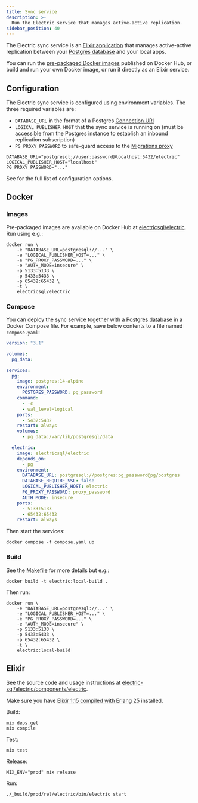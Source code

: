 ```yaml
---
title: Sync service
description: >-
  Run the Electric service that manages active-active replication.
sidebar_position: 40
---
```


The Electric sync service is an [Elixir application](https://elixir-lang.org) that manages active-active replication between your [Postgres database](./postgres.md) and your local apps.

You can run the [pre-packaged Docker images](#images) published on Docker Hub, or build and run your own Docker image, or run it directly as an Elixir service.

## Configuration

The Electric sync service is configured using environment variables. The three required variables are:

- `DATABASE_URL` in the format of a Postgres [Connection URI](https://www.postgresql.org/docs/current/libpq-connect.html#LIBPQ-CONNSTRING-URIS)
- `LOGICAL_PUBLISHER_HOST` that the sync service is running on (must be accessible from the Postgres instance to establish an inbound replication subscription)
- `PG_PROXY_PASSWORD` to safe-guard access to the [Migrations proxy](../data-modelling/migrations.md#migrations-proxy)

```shell
DATABASE_URL="postgresql://user:password@localhost:5432/electric"
LOGICAL_PUBLISHER_HOST="localhost"
PG_PROXY_PASSWORD="..."
```

See <DocPageLink path="api/service" /> for the full list of configuration options.

## Docker

### Images

Pre-packaged images are available on Docker Hub at [electricsql/electric](https://hub.docker.com/r/electricsql/electric). Run using e.g.:

```shell
docker run \
    -e "DATABASE_URL=postgresql://..." \
    -e "LOGICAL_PUBLISHER_HOST=..." \
    -e "PG_PROXY_PASSWORD=..." \
    -e "AUTH_MODE=insecure" \
    -p 5133:5133 \
    -p 5433:5433 \
    -p 65432:65432 \
    -t \
    electricsql/electric
```

### Compose

You can deploy the sync service together with [a Postgres database](./postgres.md) in a Docker Compose file. For example, save below contents to a file named `compose.yaml`:

```yaml
version: "3.1"

volumes:
  pg_data:

services:
  pg:
    image: postgres:14-alpine
    environment:
      POSTGRES_PASSWORD: pg_password
    command:
      - -c
      - wal_level=logical
    ports:
      - 5432:5432
    restart: always
    volumes:
      - pg_data:/var/lib/postgresql/data

  electric:
    image: electricsql/electric
    depends_on:
      - pg
    environment:
      DATABASE_URL: postgresql://postgres:pg_password@pg/postgres
      DATABASE_REQUIRE_SSL: false
      LOGICAL_PUBLISHER_HOST: electric
      PG_PROXY_PASSWORD: proxy_password
      AUTH_MODE: insecure
    ports:
      - 5133:5133
      - 65432:65432
    restart: always
```

Then start the services:

```shell
docker compose -f compose.yaml up
```

### Build

See the [Makefile](https://github.com/electric-sql/electric/blob/main/components/electric/Makefile) for more details but e.g.:

```shell
docker build -t electric:local-build .
```

Then run:

```shell
docker run \
    -e "DATABASE_URL=postgresql://..." \
    -e "LOGICAL_PUBLISHER_HOST=..." \
    -e "PG_PROXY_PASSWORD=..." \
    -e "AUTH_MODE=insecure" \
    -p 5133:5133 \
    -p 5433:5433 \
    -p 65432:65432 \
    -t \
    electric:local-build
```

## Elixir

See the source code and usage instructions at [electric-sql/electric/components/electric](https://github.com/electric-sql/electric/tree/main/components/electric#readme).

Make sure you have [Elixir 1.15 compiled with Erlang 25](https://thinkingelixir.com/install-elixir-using-asdf/) installed.

Build:

```shell
mix deps.get
mix compile
```

Test:

```shell
mix test
```

Release:

```shell
MIX_ENV="prod" mix release
```

Run:

```shell
./_build/prod/rel/electric/bin/electric start
```
